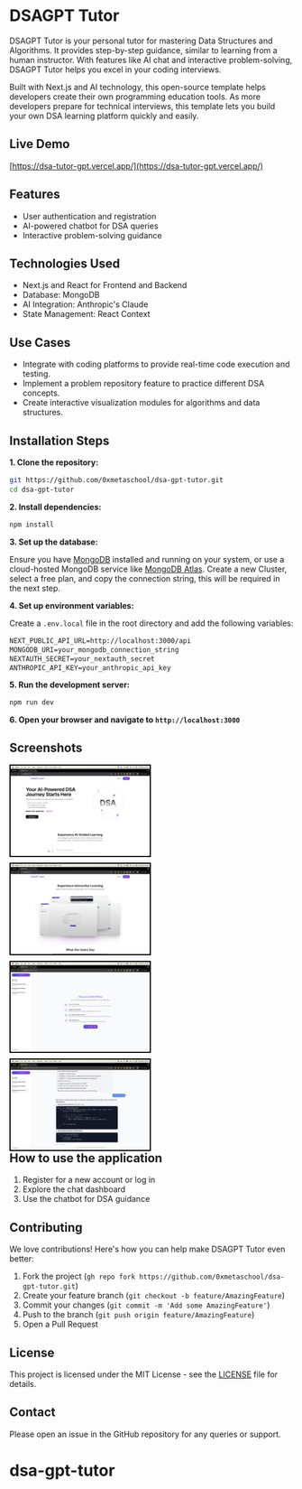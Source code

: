 # **DSAGPT Tutor**

DSAGPT Tutor is your personal tutor for mastering Data Structures and Algorithms. It provides step-by-step guidance, similar to learning from a human instructor. With features like AI chat and interactive problem-solving, DSAGPT Tutor helps you excel in your coding interviews.

Built with Next.js and AI technology, this open-source template helps developers create their own programming education tools. As more developers prepare for technical interviews, this template lets you build your own DSA learning platform quickly and easily.

## Live Demo

[https://dsa-tutor-gpt.vercel.app/](https://dsa-tutor-gpt.vercel.app/)

## Features

- User authentication and registration
- AI-powered chatbot for DSA queries
- Interactive problem-solving guidance

## Technologies Used

- Next.js and React for Frontend and Backend
- Database: MongoDB
- AI Integration: Anthropic's Claude
- State Management: React Context

## Use Cases
- Integrate with coding platforms to provide real-time code execution and testing.
- Implement a problem repository feature to practice different DSA concepts.
- Create interactive visualization modules for algorithms and data structures.

## Installation Steps

**1. Clone the repository:**

```bash
git https://github.com/0xmetaschool/dsa-gpt-tutor.git
cd dsa-gpt-tutor
```

**2. Install dependencies:**

```bash
npm install
```

**3. Set up the database:**

Ensure you have [MongoDB](https://www.mongodb.com/) installed and running on your system, or use a cloud-hosted MongoDB service like [MongoDB Atlas](https://www.mongodb.com/products/platform/atlas-database). Create a new Cluster, select a free plan, and copy the connection string, this will be required in the next step.

**4. Set up environment variables:**

Create a `.env.local` file in the root directory and add the following variables:

```
NEXT_PUBLIC_API_URL=http://localhost:3000/api
MONGODB_URI=your_mongodb_connection_string
NEXTAUTH_SECRET=your_nextauth_secret
ANTHROPIC_API_KEY=your_anthropic_api_key
```

**5. Run the development server:**

```bash
npm run dev
```

**6. Open your browser and navigate to `http://localhost:3000`**

## Screenshots

<div style="float:left; display: flex; flex-wrap: wrap; gap: 10px;">
  <img src="public/screenshots/dsa-gpt-tutor-landing-page.png" alt="DSAGPT Tutor Landing Page" style="width: 49%; border: 2px solid black;" />
  <img src="public/screenshots/dsa-gpt-tutor-chat-preview.png" alt="DSAGPT Tutor Chat Preview" style="width: 49%; border: 2px solid black;" />
  <img src="public/screenshots/dsa-gpt-tutor-new-chat.png" alt="DSAGPT Tutor New Chat" style="width: 49%; border: 2px solid black;" />
  <img src="public/screenshots/dsa-gpt-tutor-chat-sample.png" alt="DSAGPT Tutor Chat Sample" style="width: 49%; border: 2px solid black;" />
</div>

## How to use the application

1. Register for a new account or log in
2. Explore the chat dashboard
3. Use the chatbot for DSA guidance

## Contributing

We love contributions! Here's how you can help make DSAGPT Tutor even better:

1. Fork the project (`gh repo fork https://github.com/0xmetaschool/dsa-gpt-tutor.git`)
2. Create your feature branch (`git checkout -b feature/AmazingFeature`)
3. Commit your changes (`git commit -m 'Add some AmazingFeature'`)
4. Push to the branch (`git push origin feature/AmazingFeature`)
5. Open a Pull Request

## License

This project is licensed under the MIT License - see the [LICENSE](https://github.com/0xmetaschool/dsa-gpt-tutor/blob/main/LICENSE) file for details.


## Contact
Please open an issue in the GitHub repository for any queries or support.
# dsa-gpt-tutor
